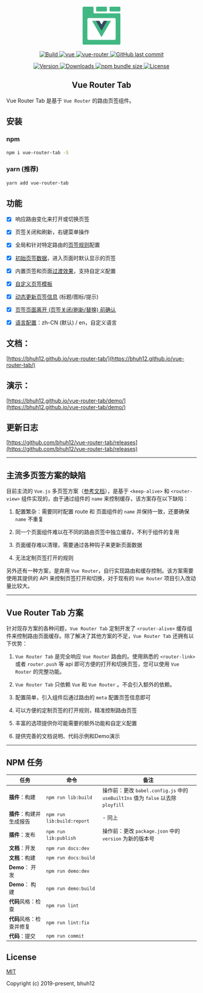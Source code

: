 
<p align="center">
  <a href="https://bhuh12.github.io/vue-router-tab/" target="_blank" rel="noopener noreferrer">
    <img width="100" src="./src/assets/img/logo.png" alt="Vue Router Tab logo">
  </a>
</p>

<p align="center">
  <a target="_blank" href="https://www.travis-ci.org/bhuh12/vue-router-tab">
    <img src="https://www.travis-ci.org/bhuh12/vue-router-tab.svg?branch=dev" alt="Build">
  </a>
  <a href="https://github.com/vuejs/vue">
    <img src="https://img.shields.io/badge/vue-2.5.22-brightgreen.svg" alt="vue">
  </a>
  <a href="https://github.com/vuejs/vue-router">
    <img src="https://img.shields.io/badge/vue--router-3.0.1-brightgreen.svg" alt="vue-router">
  </a>
  <a target="_blank" href="https://github.com/bhuh12/vue-router-tab">
    <img alt="GitHub last commit" src="https://img.shields.io/github/last-commit/bhuh12/vue-router-tab.svg">
  </a>
</p>

<p align="center">
  <a target="_blank" href="https://www.npmjs.com/package/vue-router-tab">
    <img src="https://img.shields.io/npm/v/vue-router-tab.svg" alt="Version">
  </a>
  <a target="_blank" href="https://npmcharts.com/compare/vue-router-tab?minimal=true">
    <img src="https://img.shields.io/npm/dm/vue-router-tab.svg" alt="Downloads">
  </a>
  <a target="_blank" href="https://www.npmjs.com/package/vue-router-tab">
    <img alt="npm bundle size" src="https://img.shields.io/bundlephobia/minzip/vue-router-tab.svg">
  </a>
  <a target="_blank" href="https://github.com/bhuh12/vue-router-tab/blob/dev/LICENSE">
    <img src="https://img.shields.io/npm/l/vue-router-tab.svg" alt="License">
  </a>
</p>

<h2 align="center">Vue Router Tab</h2>

Vue Router Tab 是基于 `Vue Router` 的路由页签组件。


## 安装

### npm

``` bash
npm i vue-router-tab -S
```

### yarn (推荐)

``` bash
yarn add vue-router-tab
```


## 功能

- [x] 响应路由变化来打开或切换页签
- [x] 页签关闭和刷新，右键菜单操作
- [x] 全局和针对特定路由的[页签规则](docs/guide.md#页签规则)配置
- [x] [初始页签数据](docs/guide.md#初始展示页签)，进入页面时默认显示的页签
- [x] 内置页签和页面[过渡效果](docs/guide.md#过渡效果)，支持自定义配置
- [x] [自定义页签模板](docs/guide.md#自定义页签模板)
- [x] [动态更新页签信息](docs/guide.md#动态更新页签) (标题/图标/提示)
- [x] [页签页面离开 (页签关闭/刷新/替换) 前确认](docs/guide.md#页面离开确认)
- [x] [语言配置](docs/guide.md#语言配置)：zh-CN (默认) / en，自定义语言


## 文档：
[https://bhuh12.github.io/vue-router-tab/](https://bhuh12.github.io/vue-router-tab/)

## 演示：
[https://bhuh12.github.io/vue-router-tab/demo/](https://bhuh12.github.io/vue-router-tab/demo/)

## 更新日志
[https://github.com/bhuh12/vue-router-tab/releases](https://github.com/bhuh12/vue-router-tab/releases)

---


## 主流多页签方案的缺陷

目前主流的 `Vue.js` 多页签方案（[参考文档](https://panjiachen.github.io/vue-element-admin-site/zh/guide/essentials/tags-view.html#%E5%BF%AB%E6%8D%B7%E5%AF%BC%E8%88%AA-%E6%A0%87%E7%AD%BE%E6%A0%8F%E5%AF%BC%E8%88%AA)），是基于 `<keep-alive>` 和 `<router-view>` 组件实现的，由于通过组件的 `name` 来控制缓存，该方案存在以下缺陷：

1. 配置繁杂：需要同时配置 route 和 页面组件的 `name` 并保持一致，还要确保 `name` 不重复

2. 同一个页面组件难以在不同的路由页签中独立缓存，不利于组件的复用

3. 页面缓存难以清理，需要通过各种钩子来更新页面数据

4. 无法定制页签打开的规则


另外还有一种方案，是弃用 `Vue Router`，自行实现路由和缓存控制。该方案需要使用其提供的 API 来控制页签打开和切换，对于现有的 `Vue Router` 项目引入改动量比较大。

---

## Vue Router Tab 方案

针对现存方案的各种问题，`Vue Router Tab` 定制开发了 `<router-alive>` 缓存组件来控制路由页面缓存。除了解决了其他方案的不足，`Vue Router Tab` 还拥有以下优势：

1. `Vue Router Tab` 是完全响应 `Vue Router` 路由的。使用熟悉的 `<router-link>` 或者 `router.push` 等 api 即可方便的打开和切换页签，您可以使用 `Vue Router` 的完整功能。

2. `Vue Router Tab` 只依赖 `Vue` 和 `Vue Router` 。不会引入额外的依赖。

3. 配置简单，引入组件后通过路由的 `meta` 配置页签信息即可

4. 可以方便的定制页签的打开规则，精准控制路由页签

5. 丰富的选项提供你可能需要的额外功能和自定义配置

6. 提供完善的文档说明、代码示例和Demo演示


---


## NPM 任务

| 任务 | 命令 | 备注 |
| ---- | ---- | ---- |
| **插件**：构建 | `npm run lib:build` | 操作前：更改 `babel.config.js` 中的 `useBuiltIns` 值为 `false` 以去除 `ployfill` |
| **插件**：构建并生成报告 | `npm run lib:build:report` | - 同上 |
| **插件**：发布 | `npm run lib:publish` | 操作前：更改 `package.json` 中的 `version` 为新的版本号 |
| **文档**：开发 | `npm run docs:dev` |
| **文档**：构建 | `npm run docs:build` |
| **Demo**： 开发 | `npm run demo:dev` |
| **Demo**： 构建 | `npm run demo:build` |
| **代码**风格：检查 | `npm run lint` |
| **代码**风格：检查并修复 | `npm run lint:fix` |
| **代码**：提交 | `npm run commit` |


## License

[MIT](http://opensource.org/licenses/MIT)

Copyright (c) 2019-present, bhuh12
